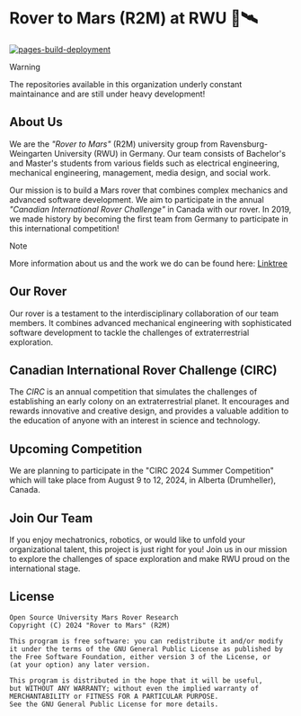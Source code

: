 # Rover to Mars (R2M) at RWU :rocket::artificial_satellite:
[![pages-build-deployment](https://github.com/RWU-R2M/rwu-r2m.github.io/actions/workflows/pages/pages-build-deployment/badge.svg)](https://github.com/RWU-R2M/rwu-r2m.github.io/actions/workflows/pages/pages-build-deployment)

> [!Warning]
> The repositories available in this organization underly constant maintainance and are still under heavy development!

## About Us

We are the *"Rover to Mars"* (R2M) university group from Ravensburg-Weingarten University (RWU) in Germany. Our team consists of Bachelor's and Master's students from various fields such as electrical engineering, mechanical engineering, management, media design, and social work.

Our mission is to build a Mars rover that combines complex mechanics and advanced software development. We aim to participate in the annual *"Canadian International Rover Challenge"* in Canada with our rover. In 2019, we made history by becoming the first team from Germany to participate in this international competition!


> [!Note]
> More information about us and the work we do can be found here: [Linktree](https://linktr.ee/rover_to_mars)

## Our Rover

Our rover is a testament to the interdisciplinary collaboration of our team members. It combines advanced mechanical engineering with sophisticated software development to tackle the challenges of extraterrestrial exploration.

## Canadian International Rover Challenge (CIRC)

The *CIRC* is an annual competition that simulates the challenges of establishing an early colony on an extraterrestrial planet. It encourages and rewards innovative and creative design, and provides a valuable addition to the education of anyone with an interest in science and technology.

## Upcoming Competition

We are planning to participate in the "CIRC 2024 Summer Competition" which will take place from August 9 to 12, 2024, in Alberta (Drumheller), Canada.

## Join Our Team

If you enjoy mechatronics, robotics, or would like to unfold your organizational talent, this project is just right for you! Join us in our mission to explore the challenges of space exploration and make RWU proud on the international stage.

## License

	Open Source University Mars Rover Research
	Copyright (C) 2024 "Rover to Mars" (R2M)

	This program is free software: you can redistribute it and/or modify
	it under the terms of the GNU General Public License as published by
	the Free Software Foundation, either version 3 of the License, or
	(at your option) any later version.

	This program is distributed in the hope that it will be useful,
	but WITHOUT ANY WARRANTY; without even the implied warranty of
	MERCHANTABILITY or FITNESS FOR A PARTICULAR PURPOSE.
	See the GNU General Public License for more details.

